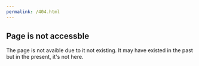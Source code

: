 ```yaml
---
permalink: /404.html
---
```


## Page is not accessble

The page <a href="" id="error-link"></a> is not avaible due to it not existing. It may have existed in the past but in the present, it's not here.

<script>
  document.getElementById("error-link").text = document.getElementById("error-link").src = window.location.pathname;
</script>
